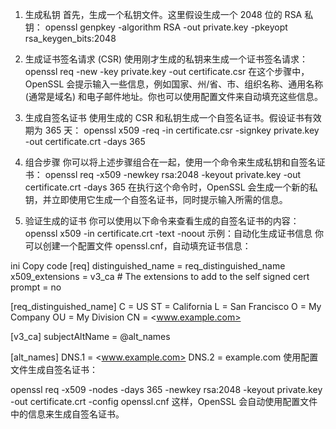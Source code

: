 1. 生成私钥
首先，生成一个私钥文件。这里假设生成一个 2048 位的 RSA 私钥：
openssl genpkey -algorithm RSA -out private.key -pkeyopt rsa_keygen_bits:2048

2. 生成证书签名请求 (CSR)
使用刚才生成的私钥来生成一个证书签名请求：
openssl req -new -key private.key -out certificate.csr
在这个步骤中，OpenSSL 会提示输入一些信息，例如国家、州/省、市、组织名称、通用名称 (通常是域名) 和电子邮件地址。你也可以使用配置文件来自动填充这些信息。

3. 生成自签名证书
使用生成的 CSR 和私钥生成一个自签名证书。假设证书有效期为 365 天：
openssl x509 -req -in certificate.csr -signkey private.key -out certificate.crt -days 365

4. 组合步骤
你可以将上述步骤组合在一起，使用一个命令来生成私钥和自签名证书：
openssl req -x509 -newkey rsa:2048 -keyout private.key -out certificate.crt -days 365
在执行这个命令时，OpenSSL 会生成一个新的私钥，并立即使用它生成一个自签名证书，同时提示输入所需的信息。

5. 验证生成的证书
你可以使用以下命令来查看生成的自签名证书的内容：
openssl x509 -in certificate.crt -text -noout
示例：自动化生成证书信息
你可以创建一个配置文件 openssl.cnf，自动填充证书信息：

ini
Copy code
[req]
distinguished_name = req_distinguished_name
x509_extensions = v3_ca # The extensions to add to the self signed cert
prompt = no

[req_distinguished_name]
C = US
ST = California
L = San Francisco
O = My Company
OU = My Division
CN = <www.example.com>

[v3_ca]
subjectAltName = @alt_names

[alt_names]
DNS.1 = <www.example.com>
DNS.2 = example.com
使用配置文件生成自签名证书：

openssl req -x509 -nodes -days 365 -newkey rsa:2048 -keyout private.key -out certificate.crt -config openssl.cnf
这样，OpenSSL 会自动使用配置文件中的信息来生成自签名证书。
